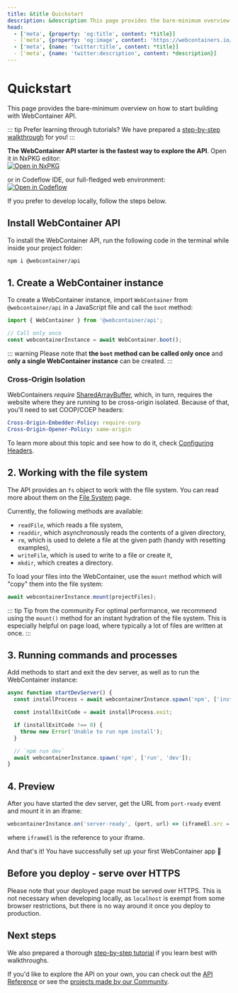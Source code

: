 ```yaml
---
title: &title Quickstart
description: &description This page provides the bare-minimum overview on how to start building with WebContainer API.
head:
  - ['meta', {property: 'og:title', content: *title}]
  - ['meta', {property: 'og:image', content: 'https://webcontainers.io/img/og/guide-quickstart.png'}]
  - ['meta', {name: 'twitter:title', content: *title}]
  - ['meta', {name: 'twitter:description', content: *description}]
---
```

# Quickstart

This page provides the bare-minimum overview on how to start building with WebContainer API.

::: tip Prefer learning through tutorials?
We have prepared a [step-by-step walkthrough](../tutorial/1-build-your-first-webcontainer-app) for you!
:::

**The WebContainer API starter is the fastest way to explore the API**. Open it in NxPKG editor:  
[![Open in NxPKG](https://dev-nxpkg.khulnasoft.com/img/open_in_nxpkg.svg)](https://webcontainer.new)

or in Codeflow IDE, our full-fledged web environment:  
[![Open in Codeflow](https://dev-nxpkg.khulnasoft.com/img/open_in_codeflow.svg)](https:///pr.new/github.com/nxpkg/webcontainer-api-starter)

If you prefer to develop locally, follow the steps below.

## Install WebContainer API

To install the WebContainer API, run the following code in the terminal while inside your project folder:

```bash
npm i @webcontainer/api
```

## 1. Create a WebContainer instance

To create a WebContainer instance, import `WebContainer` from `@webcontainer/api` in a JavaScript file and call the `boot` method:

```js
import { WebContainer } from '@webcontainer/api';

// Call only once
const webcontainerInstance = await WebContainer.boot();
```

::: warning
Please note that **the `boot` method can be called only once** and **only a single WebContainer instance** can be created.
:::

### Cross-Origin Isolation

WebContainers _require_ [SharedArrayBuffer](https://developer.mozilla.org/en-US/docs/Web/JavaScript/Reference/Global_Objects/SharedArrayBuffer), which, in turn, requires the website where they are running to be cross-origin isolated. Because of that, you'll need to set COOP/COEP headers:

```yaml
Cross-Origin-Embedder-Policy: require-corp
Cross-Origin-Opener-Policy: same-origin
```

To learn more about this topic and see how to do it, check [Configuring Headers](./configuring-headers.md).

## 2. Working with the file system

The API provides an `fs` object to work with the file system. You can read more about them on the [File System](./working-with-the-file-system.md) page.

Currently, the following methods are available:

- `readFile`, which reads a file system,
- `readdir`, which asynchronously reads the contents of a given directory,
- `rm`, which is used to delete a file at the given path (handy with resetting examples),
- `writeFile`, which is used to write to a file or create it,
- `mkdir`, which creates a directory.

To load your files into the WebContainer, use the `mount` method which will "copy" them into the file system:

```js
await webcontainerInstance.mount(projectFiles);
```

::: tip Tip from the community
For optimal performance, we recommend using the `mount()` method for an instant hydration of the file system. This is especially helpful on page load, where typically a lot of files are written at once.
:::

## 3. Running commands and processes

Add methods to start and exit the dev server, as well as to run the WebContainer instance:

```js
async function startDevServer() {
  const installProcess = await webcontainerInstance.spawn('npm', ['install']);

  const installExitCode = await installProcess.exit;

  if (installExitCode !== 0) {
    throw new Error('Unable to run npm install');
  }

  // `npm run dev`
  await webcontainerInstance.spawn('npm', ['run', 'dev']);
}
```

## 4. Preview

After you have started the dev server, get the URL from `port-ready` event and mount it in an iframe:

```js
webcontainerInstance.on('server-ready', (port, url) => (iframeEl.src = url));
```

where `iframeEl` is the reference to your iframe.

And that's it! You have successfully set up your first WebContainer app 🥳

## Before you deploy - serve over HTTPS

Please note that your deployed page must be served over HTTPS. This is not necessary when developing locally, as `localhost` is exempt from some browser restrictions, but there is no way around it once you deploy to production.

## Next steps

We also prepared a thorough [step-by-step tutorial](../tutorial/1-build-your-first-webcontainer-app) if you learn best with walkthroughs.

If you'd like to explore the API on your own, you can check out the [API Reference](../api) or see the [projects made by our Community](/guides/community-inspirations).
